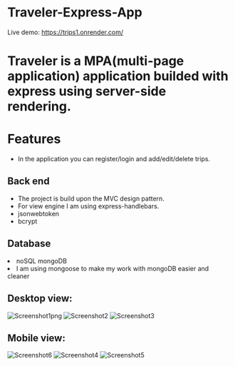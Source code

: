 # Traveler-Express-App


Live demo:
https://trips1.onrender.com/

<h1>Traveler is a MPA(multi-page application) application builded with express using server-side rendering.</h1>

<h1>Features</h1>

  <ul>
  <li> In the application you can register/login and add/edit/delete trips.</li>
  </ul>

<h2>Back end</h2>
<ul>
  <li>The project is build upon the MVC design pattern.</li>
  <li>For view engine I am using express-handlebars.</li>
  <li>jsonwebtoken</li>
  <li>bcrypt</li>
</ul>


<h2>Database</h2>
<li>noSQL mongoDB</li>
<li>I am using mongoose to make my work with mongoDB easier and cleaner</li>

<h2>Desktop view:</h2>

![Screenshot1png](https://user-images.githubusercontent.com/99616791/209952602-50b7a5cb-917a-4c96-a4e0-99038ee60230.png)
![Screenshot2](https://user-images.githubusercontent.com/99616791/209953122-49f46a52-79c9-45af-b695-49e5bfd76d79.png)
![Screenshot3](https://user-images.githubusercontent.com/99616791/209953130-bc684c75-9233-4ef6-abdc-4b00ce53a1da.png)

<h2>Mobile view:</h2>

![Screenshot6](https://user-images.githubusercontent.com/99616791/209953268-f7945159-6c2d-4282-ab38-fbcd08a0adf3.png)
![Screenshot4](https://user-images.githubusercontent.com/99616791/209953271-6315c99f-f96f-46d8-9984-727b3ae8c136.png)
![Screenshot5](https://user-images.githubusercontent.com/99616791/209953272-403b997a-0e7d-45ef-b5d2-f73ec86cbcf3.png)



